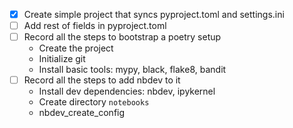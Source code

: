 - [x] Create simple project that syncs pyproject.toml and settings.ini
- [ ] Add rest of fields in pyproject.toml
- [ ] Record all the steps to bootstrap a poetry setup
    - Create the project 
    - Initialize git
    - Install basic tools: mypy, black, flake8, bandit
- [ ] Record all the steps to add nbdev to it
    - Install dev dependencies: nbdev, ipykernel
    - Create directory `notebooks`
    - nbdev_create_config
